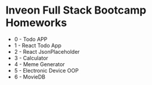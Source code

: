# Inveon Full Stack Bootcamp Homeworks

* 0 - Todo APP
* 1 - React Todo App
* 2 - React JsonPlaceholder
* 3 - Calculator
* 4 - Meme Generator
* 5 - Electronic Device OOP
* 6 - MovieDB